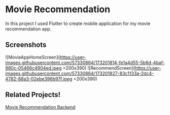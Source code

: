 
# Movie Recommendation

In this project I used Flutter to create mobile application for my movie recommendation app.


## Screenshots

![MovieAppHomeScreen](https://user-images.githubusercontent.com/57330864/173201814-fe1a4d55-5b6d-4baf-980c-05466c4904ed.jpeg =200x390)
![RecommendScreen](https://user-images.githubusercontent.com/57330864/173201827-83c1133a-2dc4-4782-88a3-02ebe396b97f.jpeg =200x390)

  
## Related Projects!


[Movie Recommendation Backend](https://github.com/emrecoskun705/movie_recommendation)


  
